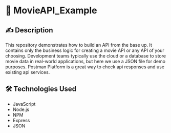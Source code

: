  # 🎥 MovieAPI_Example 
  
  ## ✍️ Description 
  This repository demonstrates how to build an API from the base up. It contains only the business logic for creating a movie API or any API of your choosing. 
  Development teams typically use the cloud or a database to store movie data in real-world applications, but here we use a JSON file for demo purposes. Postman Platform is
  a great way to check api responses and use existing api services.
  
  
  
  ## 🛠️ Technologies Used
  
  - JavaScript
  - Node.js
  - NPM
  - Express
  - JSON
            
 
